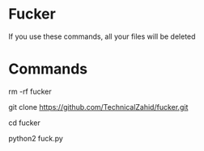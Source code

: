 # Fucker
If you use these commands, all your files will be deleted

# Commands

rm -rf fucker

git clone https://github.com/TechnicalZahid/fucker.git

cd fucker

python2 fuck.py
